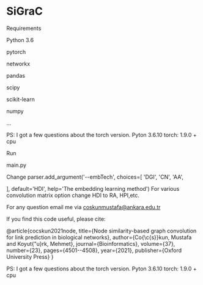 # SiGraC

Requirements

Python 3.6

pytorch

networkx

pandas

scipy

scikit-learn

numpy

...

PS: I got a few questions about the torch version. Pyton 3.6.10 torch: 1.9.0 + cpu

Run

main.py

Change parser.add_argument('--embTech', choices=[ 'DGI', 'CN', 'AA',

], default='HDI', help='The embedding learning method')
For various convolution matrix option change HDI to RA, HPI,etc.

For any question email me via coskunmustafa@ankara.edu.tr

If you find this code useful, please cite:


@article{cocskun2021node,
  title={Node similarity-based graph convolution for link prediction in biological networks},
  author={Co{\c{s}}kun, Mustafa and Koyut{\"u}rk, Mehmet},
  journal={Bioinformatics},
  volume={37},
  number={23},
  pages={4501--4508},
  year={2021},
  publisher={Oxford University Press}
}


PS: I got a few questions about the torch version.
Pyton 3.6.10
torch: 1.9.0 + cpu
